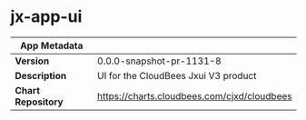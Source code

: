 # jx-app-ui

|App Metadata||
|---|---|
| **Version** | 0.0.0-snapshot-pr-1131-8 |
| **Description** | UI for the CloudBees Jxui V3 product |
| **Chart Repository** | https://charts.cloudbees.com/cjxd/cloudbees |
